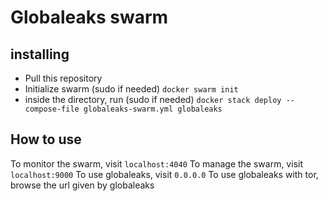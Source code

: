 # Globaleaks swarm

## installing

- Pull this repository
- Initialize swarm (sudo if needed)
`docker swarm init`
- inside the directory, run (sudo if needed) 
`docker stack deploy --compose-file globaleaks-swarm.yml globaleaks`

## How to use

To monitor the swarm, visit `localhost:4040`
To manage the swarm, visit `localhost:9000`
To use globaleaks, visit `0.0.0.0`
To use globaleaks with tor, browse the url given by globaleaks